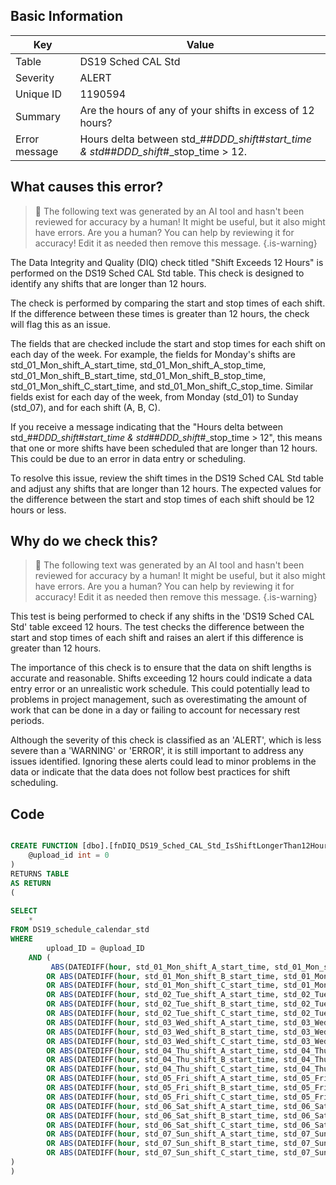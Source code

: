 ## Basic Information
| Key         | Value          |
|-------------|----------------|
| Table       | DS19 Sched CAL Std |
| Severity    | ALERT |
| Unique ID   | 1190594   |
| Summary     | Are the hours of any of your shifts in excess of 12 hours? |
| Error message | Hours delta between std_##_DDD_shift_#_start_time & std_##_DDD_shift_#_stop_time > 12. |

## What causes this error?

> :robot: The following text was generated by an AI tool and hasn't been reviewed for accuracy by a human! It might be useful, but it also might have errors. Are you a human? You can help by reviewing it for accuracy! Edit it as needed then remove this message.
{.is-warning}

The Data Integrity and Quality (DIQ) check titled "Shift Exceeds 12 Hours" is performed on the DS19 Sched CAL Std table. This check is designed to identify any shifts that are longer than 12 hours. 

The check is performed by comparing the start and stop times of each shift. If the difference between these times is greater than 12 hours, the check will flag this as an issue. 

The fields that are checked include the start and stop times for each shift on each day of the week. For example, the fields for Monday's shifts are std_01_Mon_shift_A_start_time, std_01_Mon_shift_A_stop_time, std_01_Mon_shift_B_start_time, std_01_Mon_shift_B_stop_time, std_01_Mon_shift_C_start_time, and std_01_Mon_shift_C_stop_time. Similar fields exist for each day of the week, from Monday (std_01) to Sunday (std_07), and for each shift (A, B, C).

If you receive a message indicating that the "Hours delta between std_##_DDD_shift_#_start_time & std_##_DDD_shift_#_stop_time > 12", this means that one or more shifts have been scheduled that are longer than 12 hours. This could be due to an error in data entry or scheduling. 

To resolve this issue, review the shift times in the DS19 Sched CAL Std table and adjust any shifts that are longer than 12 hours. The expected values for the difference between the start and stop times of each shift should be 12 hours or less.
## Why do we check this?

> :robot: The following text was generated by an AI tool and hasn't been reviewed for accuracy by a human! It might be useful, but it also might have errors. Are you a human? You can help by reviewing it for accuracy! Edit it as needed then remove this message.
{.is-warning}

This test is being performed to check if any shifts in the 'DS19 Sched CAL Std' table exceed 12 hours. The test checks the difference between the start and stop times of each shift and raises an alert if this difference is greater than 12 hours. 

The importance of this check is to ensure that the data on shift lengths is accurate and reasonable. Shifts exceeding 12 hours could indicate a data entry error or an unrealistic work schedule. This could potentially lead to problems in project management, such as overestimating the amount of work that can be done in a day or failing to account for necessary rest periods. 

Although the severity of this check is classified as an 'ALERT', which is less severe than a 'WARNING' or 'ERROR', it is still important to address any issues identified. Ignoring these alerts could lead to minor problems in the data or indicate that the data does not follow best practices for shift scheduling.
## Code

```sql

CREATE FUNCTION [dbo].[fnDIQ_DS19_Sched_CAL_Std_IsShiftLongerThan12Hours] (
	@upload_id int = 0
)
RETURNS TABLE
AS RETURN
(
	
SELECT 
	*
FROM DS19_schedule_calendar_std
WHERE 
		upload_ID = @upload_ID
	AND (
		 ABS(DATEDIFF(hour, std_01_Mon_shift_A_start_time, std_01_Mon_shift_A_stop_time)) > 12
		OR ABS(DATEDIFF(hour, std_01_Mon_shift_B_start_time, std_01_Mon_shift_B_stop_time)) > 12
		OR ABS(DATEDIFF(hour, std_01_Mon_shift_C_start_time, std_01_Mon_shift_C_stop_time)) > 12
		OR ABS(DATEDIFF(hour, std_02_Tue_shift_A_start_time, std_02_Tue_shift_A_stop_time)) > 12
		OR ABS(DATEDIFF(hour, std_02_Tue_shift_B_start_time, std_02_Tue_shift_B_stop_time)) > 12
		OR ABS(DATEDIFF(hour, std_02_Tue_shift_C_start_time, std_02_Tue_shift_C_stop_time)) > 12
		OR ABS(DATEDIFF(hour, std_03_Wed_shift_A_start_time, std_03_Wed_shift_A_stop_time)) > 12
		OR ABS(DATEDIFF(hour, std_03_Wed_shift_B_start_time, std_03_Wed_shift_B_stop_time)) > 12
		OR ABS(DATEDIFF(hour, std_03_Wed_shift_C_start_time, std_03_Wed_shift_C_stop_time)) > 12
		OR ABS(DATEDIFF(hour, std_04_Thu_shift_A_start_time, std_04_Thu_shift_A_stop_time)) > 12
		OR ABS(DATEDIFF(hour, std_04_Thu_shift_B_start_time, std_04_Thu_shift_B_stop_time)) > 12
		OR ABS(DATEDIFF(hour, std_04_Thu_shift_C_start_time, std_04_Thu_shift_C_stop_time)) > 12
		OR ABS(DATEDIFF(hour, std_05_Fri_shift_A_start_time, std_05_Fri_shift_A_stop_time)) > 12
		OR ABS(DATEDIFF(hour, std_05_Fri_shift_B_start_time, std_05_Fri_shift_B_stop_time)) > 12
		OR ABS(DATEDIFF(hour, std_05_Fri_shift_C_start_time, std_05_Fri_shift_C_stop_time)) > 12
		OR ABS(DATEDIFF(hour, std_06_Sat_shift_A_start_time, std_06_Sat_shift_A_stop_time)) > 12
		OR ABS(DATEDIFF(hour, std_06_Sat_shift_B_start_time, std_06_Sat_shift_B_stop_time)) > 12
		OR ABS(DATEDIFF(hour, std_06_Sat_shift_C_start_time, std_06_Sat_shift_C_stop_time)) > 12
		OR ABS(DATEDIFF(hour, std_07_Sun_shift_A_start_time, std_07_Sun_shift_A_stop_time)) > 12
		OR ABS(DATEDIFF(hour, std_07_Sun_shift_B_start_time, std_07_Sun_shift_B_stop_time)) > 12
		OR ABS(DATEDIFF(hour, std_07_Sun_shift_C_start_time, std_07_Sun_shift_C_stop_time)) > 12
)
)
```

